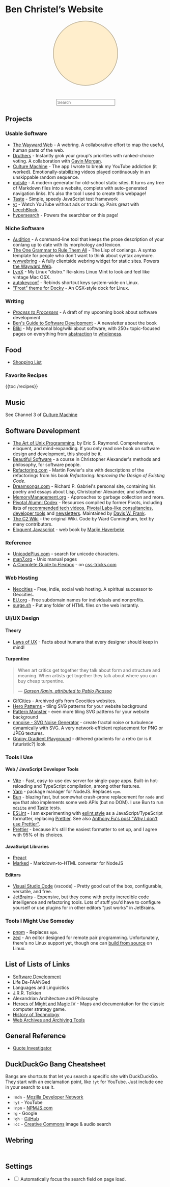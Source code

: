 # Ben Christel’s Website

<div id="tree"></div>

<input data-hypersearch type="search" placeholder="Search" style="display: block; max-width: 300px; margin-inline: auto;"/>

<div data-hypersearch-start></div>

## Projects

### Usable Software

- [The Wayward Web](https://waywardweb.org) - A webring. A collaborative effort to map the useful, human parts of the web.
- [Druthers](https://druthers.app) - Instantly grok your group's priorities with ranked-choice voting. A collaboration with [Gavin Morgan](https://gavmor.com). 
- [Culture Machine](https://benchristel.github.io/tv) - The app I wrote to break my YouTube addiction (it worked). Emotionally-stabilizing videos played continuously in an unskippable random sequence.
- [mdsite](https://benchristel.github.io/mdsite) - A modern generator for old-school static sites. It turns any tree of Markdown files into a website, complete with auto-generated navigation links. It's also the tool I used to create this webpage!
- [Taste](https://npmjs.com/package/@benchristel/taste) - Simple, speedy JavaScript test framework
- [yt](https://benchristel.github.io/yt/) - Watch YouTube without ads or tracking. Pairs great with [LeechBlock](https://www.proginosko.com/leechblock/).
- [hypersearch](https://www.npmjs.com/package/@benchristel/hypersearch) - Powers the searchbar on this page!

### Niche Software

- [Audition](https://github.com/benchristel/audition) - A command-line tool that keeps the prose description of your conlang up to date with its morphology and lexicon.
- [The One Grammar to Rule Them All](https://github.com/benchristel/OGTRTA) - The Lisp of conlangs. A syntax template for people who don't want to think about syntax anymore.
- [wwwebring](https://www.npmjs.com/package/wwwebring) - A fully clientside webring widget for static sites. Powers [the Wayward Web](https://waywardweb.org).
- [LynX](https://github.com/benchristel/LynX) - My Linux "distro." Re-skins Linux Mint to look and feel like vintage Mac OSX.
- [autokeyconf](https://github.com/benchristel/autokeyconf) - Rebinds shortcut keys system-wide on Linux.
- ["Frost" theme for Docky](https://github.com/benchristel/docky-frost) - An OSX-style dock for Linux.

### Writing

- [_Process to Processes_](https://benchristel.github.io/process-to-processes) - A draft of my upcoming book about software development
- [Ben's Guide to Software Development](https://bensguide.substack.com) - A newsletter about the book
- [Bliki](https://github.com/benchristel/benchristel.github.io/wiki) - My personal blog/wiki about software, with 250+ topic-focused pages on everything from [abstraction](https://github.com/benchristel/benchristel.github.io/wiki/Abstraction) to [wholeness](https://github.com/benchristel/benchristel.github.io/wiki/Wholeness).

## Food

- [Shopping List](shopping-list.html)

### Favorite Recipes

{{toc /recipes}}

## Music

See Channel 3 of [Culture Machine](https://benchristel.github.io/tv/)

## Software Development

- [The Art of Unix Programming](http://www.catb.org/esr/writings/taoup/html/), by Eric S. Raymond. Comprehensive, eloquent, and mind-expanding. If you only read one book on software design and development, this should be it.
- [Beautiful Software](https://www.buildingbeauty.org/beautiful-software) - a course in Christopher Alexander's methods and philosophy, for software people.
- [Refactoring.com](https://refactoring.com/) - Martin Fowler's site with descriptions of the refactorings from his book _Refactoring: Improving the Design of Existing Code_.
- [Dreamsongs.com](https://dreamsongs.com) - Richard P. Gabriel's personal site, containing his poetry and essays about Lisp, Christopher Alexander, and software.
- [MemoryManagement.org](https://www.memorymanagement.org/) - Approaches to garbage collection and more.
- [Pivotal Alumni Codex](https://alumni-codex.github.io/) - Resources compiled by former Pivots, including lists of [recommended tech videos](https://alumni-codex.github.io/engineering/tech-videos/), [Pivotal Labs-like consultancies](https://alumni-codex.github.io/consultancies/), [developer tools](https://alumni-codex.github.io/tools/) and [newsletters](https://alumni-codex.github.io/newsletters/). Maintained by [Davis W. Frank](https://dwf.bigpencil.net/).
- [The C2 Wiki](https://wiki.c2.com/) - the original Wiki. Code by Ward Cunningham, text by many contributors.
- [Eloquent Javascript](https://eloquentjavascript.net/) - web book by [Marijn Haverbeke](https://marijnhaverbeke.nl/)

### Reference

- [UnicodePlus.com](https://unicodeplus.com) - search for unicode characters.
- [man7.org](https://man7.org/) - Unix manual pages
- [A Complete Guide to Flexbox](https://css-tricks.com/snippets/css/a-guide-to-flexbox/) - on [css-tricks.com](https://css-tricks.com)

### Web Hosting

- [Neocities](https://neocities.org) - Free, indie, social web hosting. A spiritual successor to Geocities.
- [EU.org](https://nic.eu.org/) - Free subdomain names for individuals and nonprofits.
- [surge.sh](https://surge.sh) - Put any folder of HTML files on the web instantly.

### UI/UX Design

#### Theory

- [Laws of UX](https://lawsofux.com/) - Facts about humans that every designer should keep in mind!

#### Turpentine

> When art critics get together they talk about form and structure and meaning. When artists get together they talk about where you can buy cheap turpentine.
>
> — <cite>[Garson Kanin, attributed to Pablo Picasso](https://quoteinvestigator.com/2016/10/20/turpentine/)</cite>

- [GifCities](https://gifcities.org/) - Archived gifs from Geocities websites.
- [Hero Patterns](https://heropatterns.com/) - tiling SVG patterns for your website background
- [Pattern Monster](https://pattern.monster/) - even more tiling SVG patterns for your website background
- [nnnoise - SVG Noise Generator](https://www.fffuel.co/nnnoise/) - create fractal noise or turbulence dynamically with SVG. A very network-efficient replacement for PNG or JPEG textures.
- [Grainy Gradient Playground](https://grainy-gradients.vercel.app/) - dithered gradients for a retro (or is it futuristic?) look

### Tools I Use

#### Web / JavaScript Developer Tools

- [Vite](https://vitejs.dev/) - Fast, easy-to-use dev server for single-page apps. Built-in hot-reloading and TypeScript compilation, among other features.
- [Yarn](https://yarnpkg.com/) - package manager for NodeJS. Replaces `npm`.
- [Bun](https://bun.sh/) - blazing fast, but somewhat crash-prone replacement for `node` and `npm` that also implements some web APIs (but no DOM). I use Bun to run [`mdsite`](https://benchristel.github.io/mdsite) and [Taste](https://npmjs.com/package/@benchristel/taste) tests.
- [ESLint](https://eslint.org/) - I am experimenting with [eslint.style](https://eslint.style/) as a JavaScript/TypeScript formatter, replacing [Prettier](https://prettier.io/). See also [Anthony Fu's post "Why I don't use Prettier"](https://antfu.me/posts/why-not-prettier).
- [Prettier](https://prettier.io) - because it's still the easiest formatter to set up, and I agree with 95% of its choices.

#### JavaScript Libraries

- [Preact](https://preactjs.com/)
- [Marked](https://marked.js.org/) - Markdown-to-HTML converter for NodeJS

#### Editors

- [Visual Studio Code](https://code.visualstudio.com/) (vscode) - Pretty good out of the box, configurable, versatile, and free.
- [JetBrains](https://www.jetbrains.com/) - Expensive, but they come with pretty incredible code intelligence and refactoring tools. Lots of stuff you'd have to configure yourself or use plugins for in other editors "just works" in JetBrains.

### Tools I Might Use Someday

- [pnpm](https://pnpm.io/) - Replaces `npm`.
- [zed](https://zed.dev/) - An editor designed for remote pair programming. Unfortunately, there's no Linux support yet, though one can [build from source](https://zed.dev/docs/development/linux) on Linux.

## List of Lists of Links

- [Software Development](software.html)
- Life De-FAANGed
- Languages and Linguistics
- J.R.R. Tolkien
- Alexandrian Architecture and Philosophy
- [Heroes of Might and Magic IV](heroes4) - Maps and documentation for the classic computer strategy game.
- [History of Technology](techhist.html)
- [Web Archives and Archiving Tools](archiving.html)

## General Reference

- [Quote Investigator](https://quoteinvestigator.com)

## DuckDuckGo Bang Cheatsheet

Bangs are shortcuts that let you search a specific site with DuckDuckGo. They start with an exclamation point, like `!yt` for YouTube. Just include one in your search to use it.

- `!mdn` - [Mozilla Developer Network](https://developer.mozilla.org/en-US/)
- `!yt` - YouTube
- `!npm` - [NPMJS.com](https://www.npmjs.com/)
- `!g` - Google
- `!gh` - [GitHub](https://github.com/)
- `!cc` - [Creative Commons](https://creativecommons.org/) image & audio search

## Webring

<script defer src="https://cdn.jsdelivr.net/npm/wwwebring@0.1.0"></script>
<p
  class="webring-container"
  data-wwwebring="https://waywardweb.org/ring.json"
  data-wwwebring-theme="default"
  data-wwwebring-you-are-here="https://ben.waywardweb.org"
></p>

## Settings

- <label><input type="checkbox" id="autofocus-checkbox" /> Automatically focus the search field on page load.</label>

<div data-hypersearch-end></div>

<script defer type="module" src="https://cdn.jsdelivr.net/npm/@benchristel/hypersearch@0.1.0"></script>
<script>
const searchInput = document.querySelector("input[type=search]")
const autofocusCheckbox = document.getElementById("autofocus-checkbox")
if (localStorage.autofocusSearch === "true") {
  searchInput.focus()
  autofocusCheckbox.checked = true
}

autofocusCheckbox.addEventListener("change", () => {
  localStorage.autofocusSearch = autofocusCheckbox.checked
})
</script>

<style>
.home-link {
  display: none;
}

h1 {
  border-bottom: none;
}

div.wwwebring-widget {
  background: #eee !important;
  border: outset 2px #fff !important;
  box-shadow: 1px 1px #0005, 0 0 0 1px #0002;
}

.webring-container {
  display: table;
  margin: 2em auto;
}

#tree {
  width: 200px;
  height: 200px;
  margin: 1em auto 3em;
  background-image: url('tree-resized.jpg');
  background-position: 2px -20px;
  background-color: #fec;
  background-blend-mode: multiply;
  border: 2px solid #0004;
  border-radius: 999px;
}

</style>